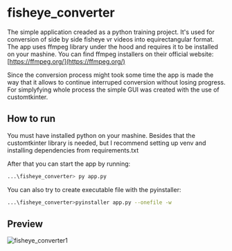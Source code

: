 # fisheye_converter
 
The simple application creaded as a python training project. It's used for conversion of side by side fisheye vr videos into equirectangular format. The app uses ffmpeg library under the hood and requires it to be installed on your mashine. You can find ffmpeg installers on their official website: [https://ffmpeg.org/](https://ffmpeg.org/)

Since the conversion process might took some time the app is made the way that it allows to continue interruped conversion without losing progress. For simplyfying whole process the simple GUI was created with the use of customtkinter.

## How to run

You must have installed python on your mashine. Besides that the customtkinter library is needed, but I recommend setting up venv and installing dependencies from requirements.txt

After that you can start the app by running:

```bash
...\fisheye_converter> py app.py
```

You can also try to create executable file with the  pyinstaller:

```bash
...\fisheye_converter>pyinstaller app.py --onefile -w
```

## Preview

![fisheye_converter1](https://github.com/kamilkazor/fisheye_converter/assets/79405091/7456079f-764b-4e77-9917-1df4f3a103af)
